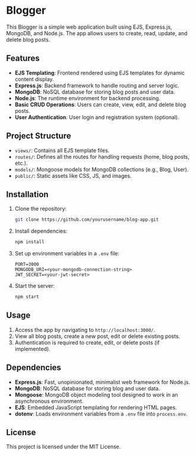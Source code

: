 
# Blogger

This Blogger is a simple web application built using EJS, Express.js, MongoDB, and Node.js. The app allows users to create, read, update, and delete blog posts.

## Features

- **EJS Templating**: Frontend rendered using EJS templates for dynamic content display.
- **Express.js**: Backend framework to handle routing and server logic.
- **MongoDB**: NoSQL database for storing blog posts and user data.
- **Node.js**: The runtime environment for backend processing.
- **Basic CRUD Operations**: Users can create, view, edit, and delete blog posts.
- **User Authentication**: User login and registration system (optional).
  
## Project Structure

- `views/`: Contains all EJS template files.
- `routes/`: Defines all the routes for handling requests (home, blog posts, etc.).
- `models/`: Mongoose models for MongoDB collections (e.g., Blog, User).
- `public/`: Static assets like CSS, JS, and images.
  
## Installation

1. Clone the repository:

   ```bash
   git clone https://github.com/yourusername/blog-app.git
   ```

2. Install dependencies:

   ```bash
   npm install
   ```

3. Set up environment variables in a `.env` file:

   ```env
   PORT=3000
   MONGODB_URI=<your-mongodb-connection-string>
   JWT_SECRET=<your-jwt-secret>
   ```

4. Start the server:

   ```bash
   npm start
   ```

## Usage

1. Access the app by navigating to `http://localhost:3000/`.
2. View all blog posts, create a new post, edit or delete existing posts.
3. Authentication is required to create, edit, or delete posts (if implemented).

## Dependencies

- **Express.js**: Fast, unopinionated, minimalist web framework for Node.js.
- **MongoDB**: NoSQL database for storing blog and user data.
- **Mongoose**: MongoDB object modeling tool designed to work in an asynchronous environment.
- **EJS**: Embedded JavaScript templating for rendering HTML pages.
- **dotenv**: Loads environment variables from a `.env` file into `process.env`.

## License

This project is licensed under the MIT License.
